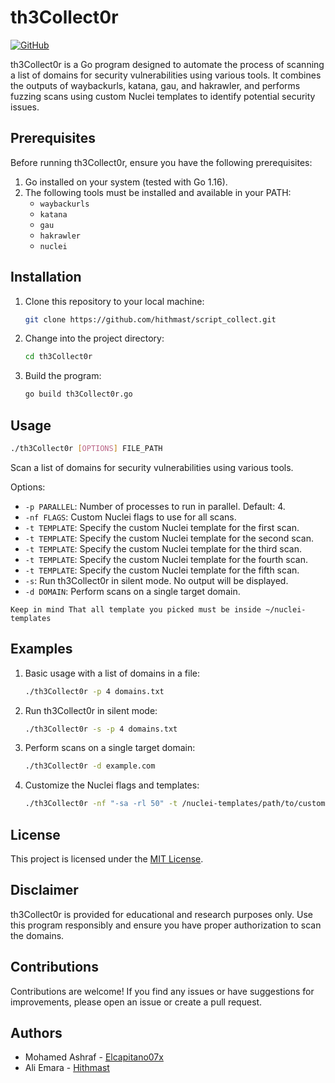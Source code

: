 # th3Collect0r

[![GitHub](https://img.shields.io/github/license/hithmast/script_collect)](https://github.com/hithmast/script_collect/blob/th3Collect0r/LICENSE)

th3Collect0r is a Go program designed to automate the process of scanning a list of domains for security vulnerabilities using various tools. It combines the outputs of waybackurls, katana, gau, and hakrawler, and performs fuzzing scans using custom Nuclei templates to identify potential security issues.

## Prerequisites

Before running th3Collect0r, ensure you have the following prerequisites:

1. Go installed on your system (tested with Go 1.16).
2. The following tools must be installed and available in your PATH:
   - `waybackurls`
   - `katana`
   - `gau`
   - `hakrawler`
   - `nuclei`

## Installation

1. Clone this repository to your local machine:

   ```bash
   git clone https://github.com/hithmast/script_collect.git
   ```

2. Change into the project directory:

   ```bash
   cd th3Collect0r
   ```

3. Build the program:

   ```bash
   go build th3Collect0r.go
   ```

## Usage

```bash
./th3Collect0r [OPTIONS] FILE_PATH
```

Scan a list of domains for security vulnerabilities using various tools.

Options:

- `-p PARALLEL`: Number of processes to run in parallel. Default: 4.
- `-nf FLAGS`: Custom Nuclei flags to use for all scans.
- `-t TEMPLATE`: Specify the custom Nuclei template for the first scan.
- `-t TEMPLATE`: Specify the custom Nuclei template for the second scan.
- `-t TEMPLATE`: Specify the custom Nuclei template for the third scan.
- `-t TEMPLATE`: Specify the custom Nuclei template for the fourth scan.
- `-t TEMPLATE`: Specify the custom Nuclei template for the fifth scan.
- `-s`: Run th3Collect0r in silent mode. No output will be displayed.
- `-d DOMAIN`: Perform scans on a single target domain.

```
Keep in mind That all template you picked must be inside ~/nuclei-templates
```
## Examples

1. Basic usage with a list of domains in a file:

   ```bash
   ./th3Collect0r -p 4 domains.txt
   ```

2. Run th3Collect0r in silent mode:

   ```bash
   ./th3Collect0r -s -p 4 domains.txt
   ```

3. Perform scans on a single target domain:

   ```bash
   ./th3Collect0r -d example.com
   ```

4. Customize the Nuclei flags and templates:

   ```bash
   ./th3Collect0r -nf "-sa -rl 50" -t /nuclei-templates/path/to/custom-template.yaml domains.txt
   ```

## License

This project is licensed under the [MIT License](LICENSE).

## Disclaimer

th3Collect0r is provided for educational and research purposes only. Use this program responsibly and ensure you have proper authorization to scan the domains.

## Contributions

Contributions are welcome! If you find any issues or have suggestions for improvements, please open an issue or create a pull request.

## Authors

- Mohamed Ashraf - [Elcapitano07x](https://github.com/ElcapitanoO7x)
- Ali Emara - [Hithmast](https://github.com/hithmast)
